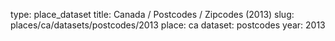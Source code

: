 type: place_dataset
title: Canada / Postcodes / Zipcodes (2013)
slug: places/ca/datasets/postcodes/2013
place: ca
dataset: postcodes
year: 2013
